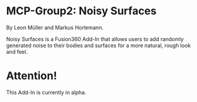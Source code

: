 # MCP-Group2: Noisy Surfaces

By Leon Müller and Markus Horlemann.

Noisy Surfaces is a Fusion360 Add-In that allows users to add randomly generated noise to their bodies and surfaces for a more natural, rough look and feel. 

# Attention!
This Add-In is currently in alpha.

